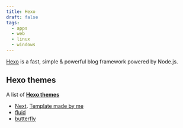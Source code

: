 ```yaml
---
title: Hexo
draft: false
tags:
  - apps
  - web
  - linux
  - windows
---
```


[Hexo](https://hexo.io/) is a fast, simple & powerful blog framework powered by Node.js.

## Hexo themes

A list of **[Hexo themes](https://hexo.io/themes/)**

- [Next](https://theme-next.js.org/). [Template made by me](https://github.com/sosiristseng/template-hexo-next)
- [fluid](https://fluid-dev.github.io/hexo-fluid-docs/)
-  [butterfly](https://butterfly.js.org/)